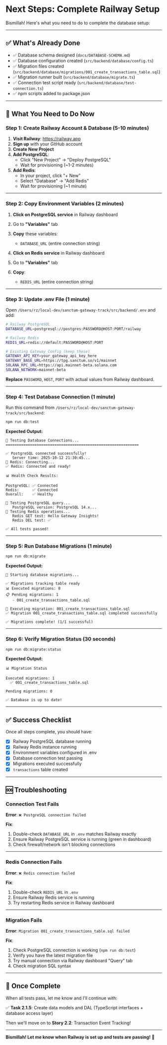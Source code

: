 # Next Steps: Complete Railway Setup

Bismillah! Here's what you need to do to complete the database setup:

---

## ✅ What's Already Done

- ✅ Database schema designed (`docs/DATABASE-SCHEMA.md`)
- ✅ Database configuration created (`src/backend/database/config.ts`)
- ✅ Migration files created (`src/backend/database/migrations/001_create_transactions_table.sql`)
- ✅ Migration runner built (`src/backend/database/migrate.ts`)
- ✅ Connection test script ready (`src/backend/database/test-connection.ts`)
- ✅ npm scripts added to package.json

---

## 🚀 What You Need to Do Now

### Step 1: Create Railway Account & Database (5-10 minutes)

1. **Visit Railway**: https://railway.app
2. **Sign up** with your GitHub account
3. **Create New Project**
4. **Add PostgreSQL**:
   - Click "New Project" → "Deploy PostgreSQL"
   - Wait for provisioning (~1-2 minutes)
5. **Add Redis**:
   - In your project, click "+ New"
   - Select "Database" → "Add Redis"
   - Wait for provisioning (~1 minute)

---

### Step 2: Copy Environment Variables (2 minutes)

1. **Click on PostgreSQL service** in Railway dashboard
2. Go to **"Variables"** tab
3. **Copy** these variables:
   - `DATABASE_URL` (entire connection string)

4. **Click on Redis service** in Railway dashboard
5. Go to **"Variables"** tab
6. **Copy**:
   - `REDIS_URL` (entire connection string)

---

### Step 3: Update .env File (1 minute)

Open `/Users/rz/local-dev/sanctum-gateway-track/src/backend/.env` and add:

```bash
# Railway PostgreSQL
DATABASE_URL=postgresql://postgres:PASSWORD@HOST:PORT/railway

# Railway Redis
REDIS_URL=redis://default:PASSWORD@HOST:PORT

# Existing Gateway Config (keep these)
GATEWAY_API_KEY=your_gateway_api_key_here
GATEWAY_BASE_URL=https://tpg.sanctum.so/v1/mainnet
SOLANA_RPC_URL=https://api.mainnet-beta.solana.com
SOLANA_NETWORK=mainnet-beta
```

**Replace** `PASSWORD`, `HOST`, `PORT` with actual values from Railway dashboard.

---

### Step 4: Test Database Connection (1 minute)

Run this command from `/Users/rz/local-dev/sanctum-gateway-track/src/backend`:

```bash
npm run db:test
```

**Expected Output:**
```
🧪 Testing Database Connections...
============================================================

✅ PostgreSQL connected successfully!
   Server time: 2025-10-12 21:30:45...
🔄 Redis: Connecting...
✅ Redis: Connected and ready!

📊 Health Check Results:

PostgreSQL: ✅ Connected
Redis:      ✅ Connected
Overall:    ✅ Healthy

📝 Testing PostgreSQL query...
   PostgreSQL version: PostgreSQL 14.x...
📝 Testing Redis operations...
   Redis GET test: Hello Gateway Insights!
   Redis DEL test: ✅

✅ All tests passed!
```

---

### Step 5: Run Database Migrations (1 minute)

```bash
npm run db:migrate
```

**Expected Output:**
```
🚀 Starting database migrations...

✅ Migrations tracking table ready
📊 Executed migrations: 0
📋 Pending migrations: 1
   - 001_create_transactions_table.sql

📝 Executing migration: 001_create_transactions_table.sql
✅ Migration 001_create_transactions_table.sql completed successfully

✅ Migrations complete! (1/1 successful)
```

---

### Step 6: Verify Migration Status (30 seconds)

```bash
npm run db:migrate:status
```

**Expected Output:**
```
📊 Migration Status

Executed migrations: 1
  ✅ 001_create_transactions_table.sql

Pending migrations: 0

✅ Database is up to date!
```

---

## ✅ Success Checklist

Once all steps complete, you should have:

- [x] Railway PostgreSQL database running
- [x] Railway Redis instance running
- [x] Environment variables configured in .env
- [x] Database connection test passing
- [x] Migrations executed successfully
- [x] `transactions` table created

---

## 🆘 Troubleshooting

### Connection Test Fails

**Error**: `❌ PostgreSQL connection failed`

**Fix**:
1. Double-check `DATABASE_URL` in `.env` matches Railway exactly
2. Ensure Railway PostgreSQL service is running (green in dashboard)
3. Check firewall/network isn't blocking connections

---

### Redis Connection Fails

**Error**: `❌ Redis connection failed`

**Fix**:
1. Double-check `REDIS_URL` in `.env`
2. Ensure Railway Redis service is running
3. Try restarting Redis service in Railway dashboard

---

### Migration Fails

**Error**: `Migration 001_create_transactions_table.sql failed`

**Fix**:
1. Check PostgreSQL connection is working (`npm run db:test`)
2. Verify you have the latest migration file
3. Try manual connection via Railway dashboard "Query" tab
4. Check migration SQL syntax

---

## 🎯 Once Complete

When all tests pass, let me know and I'll continue with:

✅ **Task 2.1.5**: Create data models and DAL (TypeScript interfaces + database access layer)

Then we'll move on to **Story 2.2**: Transaction Event Tracking!

---

**Bismillah! Let me know when Railway is set up and tests are passing!** 🚀
